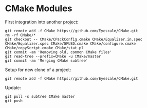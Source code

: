 # CMake Modules

First integration into another project:

    git remote add -f CMake https://github.com/Eyescale/CMake.git
    rm -rf CMake/*
    git checkout -- CMake/CPackConfig.cmake CMake/Equalizer.in.spec CMake/Equalizer.spec CMake/GPUSD.cmake CMake/configure.cmake CMake/copyScript.cmake CMake/stat.pl
    git commit -am 'Removing old, common CMake files'
    git read-tree --prefix=CMake -u CMake/master
    git commit -am 'Merging CMake subtree'

Setup for new clone of a project:

    git remote add -f CMake https://github.com/Eyescale/CMake.git

Update:

    git pull -s subtree CMake master
    git push
